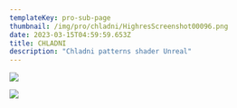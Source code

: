 ```yaml
---
templateKey: pro-sub-page
thumbnail: /img/pro/chladni/HighresScreenshot00096.png
date: 2023-03-15T04:59:59.653Z
title: CHLADNI
description: "Chladni patterns shader Unreal"
---
```



![](/img/pro/chladni/HighresScreenshot00074.png)

![](/img/pro/chladni/HighresScreenshot00098.png)


